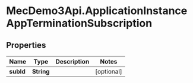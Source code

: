 # MecDemo3Api.ApplicationInstanceAppTerminationSubscription

## Properties
Name | Type | Description | Notes
------------ | ------------- | ------------- | -------------
**subId** | **String** |  | [optional] 


